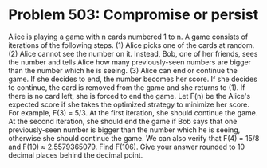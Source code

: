 # Problem 503: Compromise or persist
Alice is playing a game with n cards numbered 1 to n. A game consists of
iterations of the following steps. (1) Alice picks one of the cards at
random. (2) Alice cannot see the number on it. Instead, Bob, one of her
friends, sees the number and tells Alice how many previously-seen
numbers are bigger than the number which he is seeing. (3) Alice can end
or continue the game. If she decides to end, the number becomes her
score. If she decides to continue, the card is removed from the game and
she returns to (1). If there is no card left, she is forced to end the
game. Let F(n) be the Alice's expected score if she takes the optimized
strategy to minimize her score. For example, F(3) = 5/3. At the first
iteration, she should continue the game. At the second iteration, she
should end the game if Bob says that one previously-seen number is
bigger than the number which he is seeing, otherwise she should continue
the game. We can also verify that F(4) = 15/8 and F(10) ≈ 2.5579365079.
Find F(106). Give your answer rounded to 10 decimal places behind the
decimal point.
